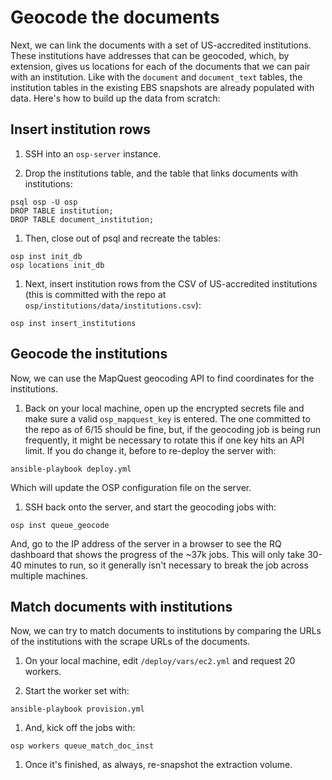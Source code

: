 # Geocode the documents

Next, we can link the documents with a set of US-accredited institutions. These institutions have addresses that can be geocoded, which, by extension, gives us locations for each of the documents that we can pair with an institution. Like with the `document` and `document_text` tables, the institution tables in the existing EBS snapshots are already populated with data. Here's how to build up the data from scratch:

## Insert institution rows

1. SSH into an `osp-server` instance.

1. Drop the institutions table, and the table that links documents with institutions:

```
psql osp -U osp
DROP TABLE institution;
DROP TABLE document_institution;
```

1. Then, close out of psql and recreate the tables:

```
osp inst init_db
osp locations init_db
```

1. Next, insert institution rows from the CSV of US-accredited institutions (this is committed with the repo at `osp/institutions/data/institutions.csv`):

```
osp inst insert_institutions
```

## Geocode the institutions

Now, we can use the MapQuest geocoding API to find coordinates for the institutions.

1. Back on your local machine, open up the encrypted secrets file and make sure a valid `osp_mapquest_key` is entered. The one committed to the repo as of 6/15 should be fine, but, if the geocoding job is being run frequently, it might be necessary to rotate this if one key hits an API limit. If you do change it, before to re-deploy the server with:

```
ansible-playbook deploy.yml
```

Which will update the OSP configuration file on the server.

1. SSH back onto the server, and start the geocoding jobs with:

```
osp inst queue_geocode
```

And, go to the IP address of the server in a browser to see the RQ dashboard that shows the progress of the ~37k jobs. This will only take 30-40 minutes to run, so it generally isn't necessary to break the job across multiple machines.

## Match documents with institutions

Now, we can try to match documents to institutions by comparing the URLs of the institutions with the scrape URLs of the documents.

1. On your local machine, edit `/deploy/vars/ec2.yml` and request 20 workers.

1. Start the worker set with:

```
ansible-playbook provision.yml
```

1. And, kick off the jobs with:

```
osp workers queue_match_doc_inst
```

1. Once it's finished, as always, re-snapshot the extraction volume.
